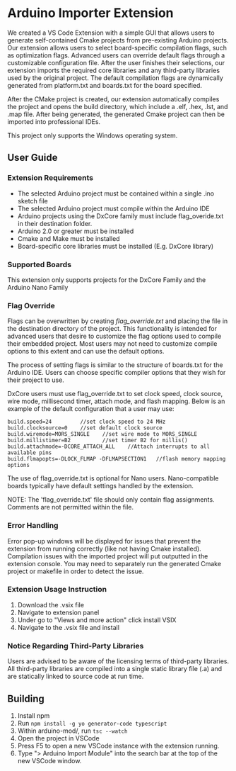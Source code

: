 # Arduino Importer Extension
We created a VS Code Extension with a simple GUI that allows users to generate self-contained Cmake projects from pre-existing Arduino projects. Our extension allows users to select board-specific compilation flags, such as optimization flags. Advanced users can override default flags through a customizable configuration file. After the user finishes their selections, our extension imports the required core libraries and any third-party libraries used by the original project. The default compilation flags are dynamically generated from platform.txt and boards.txt for the board specified.

After the CMake project is created, our extension automatically compiles the project and opens the build directory, which include a .elf, .hex, .lst, and .map file. After being generated, the generated Cmake project can then be imported into professional IDEs.

This project  only supports the Windows operating system.
## User Guide

### Extension Requirements
+ The selected Arduino project must be contained within a single .ino sketch file
+ The selected Arduino project must compile within the Arduino IDE
+ Arduino projects using the DxCore family must include flag_overide.txt in their destination folder.
+ Arduino 2.0 or greater must be installed
+ Cmake and Make must be installed
+ Board-specific core libraries must be installed (E.g. DxCore library)

### Supported Boards
This extension only supports projects for the DxCore Family and the Arduino Nano Family

### Flag Override
Flags can be overwritten by creating *flag_override.txt* and placing the file in the destination directory of the project. This functionality is intended for advanced users that desire to customize the flag options used to compile their embedded project. Most users may not need to customize compile options to this extent and can use the default options.

The process of setting flags is similar to the structure of boards.txt for the Arduino IDE. Users can choose specific compiler options that they wish for their project to use.

DxCore users must use flag_override.txt to set clock speed, clock source, wire mode, millisecond timer, attach mode, and flash mapping. Below is an example of the default configuration that a user may use:

```
build.speed=24         //set clock speed to 24 MHz
build.clocksource=0    //set default clock source
build.wiremode=MORS_SINGLE    //set wire mode to MORS_SINGLE
build.millistimer=B2          //set timer B2 for millis()
build.attachmode=-DCORE_ATTACH_ALL    //Attach interrupts to all available pins
build.flmapopts=-DLOCK_FLMAP -DFLMAPSECTION1   //flash memory mapping options
```
The use of flag_override.txt is optional for Nano users. Nano-compatible boards typically have default settings handled by the extension.

NOTE: The 'flag_override.txt' file should only contain flag assignments. Comments are not permitted within the file.

### Error Handling
Error pop-up windows will be displayed for issues that prevent the extension from running correctly (like not having Cmake installed). Compilation issues with the imported project will put outputted in the extension console. You may need to separately run the generated Cmake project or makefile in order to detect the issue.

### Extension Usage Instruction 
1. Download the .vsix file
2. Navigate to extension panel
3. Under go to "Views and more action" click install VSIX
4. Navigate to the .vsix file and install

### Notice Regarding Third-Party Libraries
Users are advised to be aware of the licensing terms of third-party libraries. All third-party libraries are compiled into a single static library file (.a) and are statically linked to source code at run time.

## Building
1. Install npm
2. Run `npm install -g yo generator-code typescript`
3. Within arduino-mod/, run `tsc --watch`
4. Open the project in VSCode
5. Press F5 to open a new VSCode instance with the extension running.
6. Type "> Arduino Import Module" into the search bar at the top of the new VSCode window.






